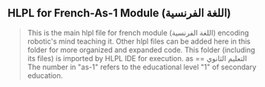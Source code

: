 ## HLPL for French-As-1 Module (اللغة الفرنسية)
>This is the main hlpl file for french module (اللغة الفرنسية) encoding robotic's mind teaching it.
>Other hlpl files can be added here in this folder for more organized and expanded code.
>This folder (including its files) is imported by HLPL IDE for execution.
>as == التعليم الثانوي
>The number in "as-1" refers to the educational level "1" of secondary education.
